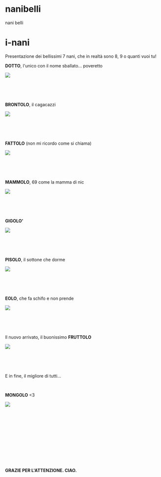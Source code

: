 # nanibelli
nani belli

# i-nani


Presentazione dei bellissimi 7 nani, che in realtà sono 8, 9 o quanti vuoi tu!

**DOTTO**, l'unico con il nome sballato... poveretto

![](nani/dotto.jpg)

<br/>
<br/>
<br/>

**BRONTOLO**, il cagacazzi

![](nani/brontolo.jpg)

<br/>
<br/>
<br/>


**FATTOLO** (non mi ricordo come si chiama)

![](nani/fattolo.jpg)

<br/>
<br/>
<br/>

**MAMMOLO**, 69 come la mamma di nic

![](nani/mammolo69.jpg)

<br/>
<br/>
<br/>

**GIGOLO'**

![](nani/Gongolo.png)

<br/>
<br/>
<br/>

**PISOLO**, il sottone che dorme

![](nani/pisolo.jpg)

<br/>
<br/>
<br/>

**EOLO**, che fa schifo e non prende

![](nani/eolo.jpg)

<br/>
<br/>
<br/>

Il nuovo arrivato, il buonissimo **FRUTTOLO**

![](nani/fruttolo.jpg)

<br/>
<br/>
<br/>

E in fine, il migliore di tutti...

<br/>

**MONGOLO** <3

![](nani/mongolo.jpeg)


<br/>
<br/>
<br/>
<br/><br/>
<br/>
<br/><br/>
<br/>
<br/>


**GRAZIE PER L'ATTENZIONE. CIAO.**

